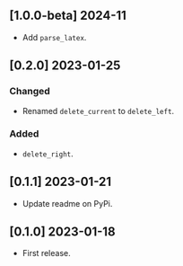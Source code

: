 ## [1.0.0-beta] 2024-11

- Add `parse_latex`.

## [0.2.0] 2023-01-25

### Changed

- Renamed `delete_current` to `delete_left`.

### Added

- `delete_right`.

## [0.1.1] 2023-01-21

- Update readme on PyPi.

## [0.1.0] 2023-01-18

- First release.